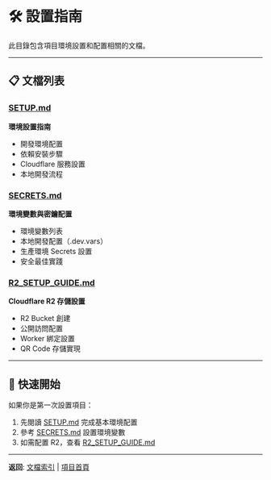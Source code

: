 # 🛠️ 設置指南

此目錄包含項目環境設置和配置相關的文檔。

---

## 📋 文檔列表

### [SETUP.md](SETUP.md)
**環境設置指南**
- 開發環境配置
- 依賴安裝步驟
- Cloudflare 服務設置
- 本地開發流程

### [SECRETS.md](SECRETS.md)
**環境變數與密鑰配置**
- 環境變數列表
- 本地開發配置（.dev.vars）
- 生產環境 Secrets 設置
- 安全最佳實踐

### [R2_SETUP_GUIDE.md](R2_SETUP_GUIDE.md)
**Cloudflare R2 存儲設置**
- R2 Bucket 創建
- 公開訪問配置
- Worker 綁定設置
- QR Code 存儲實現

---

## 🚀 快速開始

如果你是第一次設置項目：
1. 先閱讀 [SETUP.md](SETUP.md) 完成基本環境配置
2. 參考 [SECRETS.md](SECRETS.md) 設置環境變數
3. 如需配置 R2，查看 [R2_SETUP_GUIDE.md](R2_SETUP_GUIDE.md)

---

**返回**: [文檔索引](../../DOCS_INDEX.md) | [項目首頁](../../README.md)


